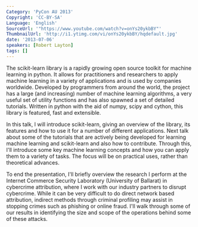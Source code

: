 ```yaml
---
Category: 'PyCon AU 2013'
Copyright: 'CC-BY-SA'
Language: 'English'
SourceUrl: '"https://www.youtube.com/watch?v=onYs20ykbBY"'
ThumbnailUrl: 'http://i1.ytimg.com/vi/onYs20ykbBY/hqdefault.jpg'
date: '2013-07-06'
speakers: [Robert Layton]
tags: []
---
```

The scikit-learn library is a rapidly growing open source toolkit for machine learning in python. It allows for practitioners and researchers to apply machine learning in a variety of applications and is used by companies worldwide. Developed by programmers from around the world, the project has a large (and increasing) number of machine learning algorithms, a very useful set of utility functions and has also spawned a set of detailed tutorials. Written in python with the aid of numpy, scipy and cython, this library is featured, fast and extensible.

In this talk, I will introduce scikit-learn, giving an overview of the library, its features and how to use it for a number of different applications. Next talk about some of the tutorials that are actively being developed for learning machine learning and scikit-learn and also how to contribute. Through this, I'll introduce some key machine learning concepts and how you can apply them to a variety of tasks. The focus will be on practical uses, rather than theoretical advances.

To end the presentation, I'll briefly overview the research I perform at the Internet Commerce Security Laboratory (University of Ballarat) in cybercrime attribution, where I work with our industry partners to disrupt cybercrime. While it can be very difficult to do direct network based attribution, indirect methods through criminal profiling may assist in stopping crimes such as phishing or online fraud. I'll walk through some of our results in identifying the size and scope of the operations behind some of these attacks.